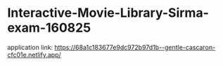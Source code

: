 # Interactive-Movie-Library-Sirma-exam-160825
application
link: https://68a1c183677e9dc972b97d1b--gentle-cascaron-cfc01e.netlify.app/
